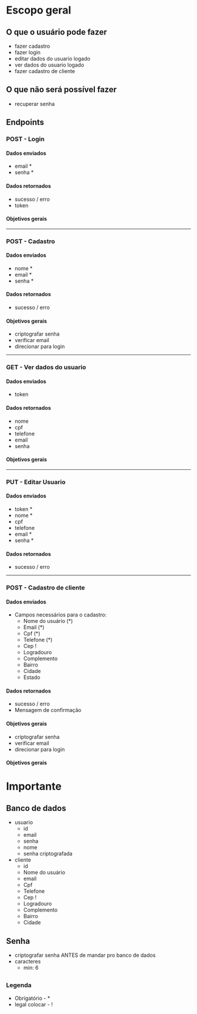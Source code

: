 # Escopo geral 



## O que o usuário pode fazer
- fazer cadastro
- fazer login
- editar dados do usuario logado
- ver dados do usuario logado
- fazer cadastro de cliente



## O que não será possível fazer
- recuperar senha
 


## Endpoints

### POST - Login

#### Dados enviados 
- email *
- senha *

#### Dados retornados
- sucesso / erro
- token

#### Objetivos gerais
 ---
 ### POST - Cadastro 
 
#### Dados enviados
- nome *
- email *
- senha *

#### Dados retornados
- sucesso / erro

#### Objetivos gerais
- criptografar senha
- verificar email
- direcionar para login
---
### GET - Ver dados do usuario

#### Dados enviados 
- token

#### Dados retornados
- nome 
- cpf
- telefone
- email 
- senha 

#### Objetivos gerais

---

### PUT - Editar Usuario

#### Dados enviados 
- token *
- nome *
- cpf
- telefone
- email *
- senha *

#### Dados retornados
- sucesso / erro
---
 ### POST - Cadastro de cliente
 
#### Dados enviados
 - Campos necessários para o cadastro:
    - Nome do usuário (*)
    - Email (*)
    - Cpf (*)
    - Telefone (*)
    - Cep !
    - Logradouro
    - Complemento
    - Bairro
    - Cidade
    - Estado
#### Dados retornados
- sucesso / erro
- Mensagem de confirmação

#### Objetivos gerais
- criptografar senha
- verificar email
- direcionar para login

#### Objetivos gerais

# Importante

## Banco de dados
 - usuario
   - id
   - email
   - senha
   - nome
   - senha criptografada
 - cliente  
    - id
    - Nome do usuário 
    - email     
    - Cpf 
    - Telefone 
    - Cep !
    - Logradouro
    - Complemento
    - Bairro
    - Cidade
    
    
## Senha
- criptografar senha ANTES de mandar pro banco de dados
- caracteres
  - min: 6
  
   
## 




### Legenda 
 - Obrigatório - *
 - legal colocar - !